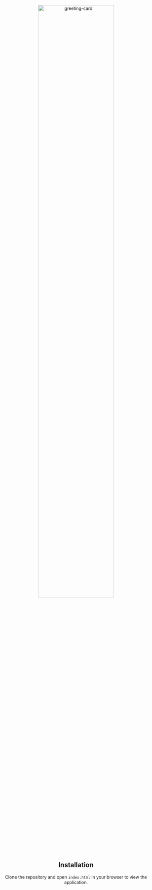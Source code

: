 <div align="center">
<img src="https://nkb-backend-media-static-tenxiitian.s3.ap-south-1.amazonaws.com/tenxiitian_prod/programs/Tech+Programs/frontend-content/ccbp/coding-practice-questions/dynamic-webapps/greeting-card-v1.png" alt="greeting-card" style="width: 70%;">

## Installation

Clone the repository and open `index.html` in your browser to view the application.

